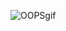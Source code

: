 ![OOPSgif](https://github.com/harsharma30/Object-Oriented-Programming/blob/e9ad043b29630cd04b3566a4ebdae665a7685501/README/oops.gif)
